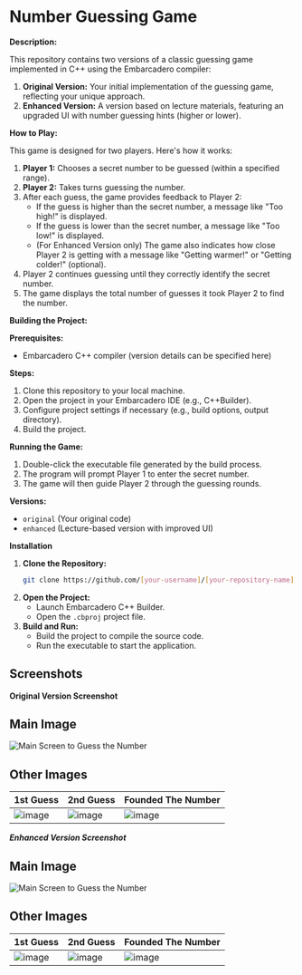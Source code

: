 
# Number Guessing Game

**Description:**

This repository contains two versions of a classic guessing game implemented in C++ using the Embarcadero compiler:

1. **Original Version:** Your initial implementation of the guessing game, reflecting your unique approach.
2. **Enhanced Version:** A version based on lecture materials, featuring an upgraded UI with number guessing hints (higher or lower).

**How to Play:**

This game is designed for two players. Here's how it works:

1. **Player 1:** Chooses a secret number to be guessed (within a specified range).
2. **Player 2:** Takes turns guessing the number.
3. After each guess, the game provides feedback to Player 2:
   - If the guess is higher than the secret number, a message like "Too high!" is displayed.
   - If the guess is lower than the secret number, a message like "Too low!" is displayed.
   - (For Enhanced Version only) The game also indicates how close Player 2 is getting with a message like "Getting warmer!" or "Getting colder!" (optional).
4. Player 2 continues guessing until they correctly identify the secret number.
5. The game displays the total number of guesses it took Player 2 to find the number.

**Building the Project:**

**Prerequisites:**

- Embarcadero C++ compiler (version details can be specified here)

**Steps:**

1. Clone this repository to your local machine.
2. Open the project in your Embarcadero IDE (e.g., C++Builder).
3. Configure project settings if necessary (e.g., build options, output directory).
4. Build the project.

**Running the Game:**

1. Double-click the executable file generated by the build process.
2. The program will prompt Player 1 to enter the secret number.
3. The game will then guide Player 2 through the guessing rounds.

**Versions:**

- `original` (Your original code)
- `enhanced` (Lecture-based version with improved UI)

**Installation**

1.  **Clone the Repository:**
    ```bash
    git clone https://github.com/[your-username]/[your-repository-name].git
    ```
2.  **Open the Project:**
      * Launch Embarcadero C++ Builder.
      * Open the `.cbproj` project file.
3.  **Build and Run:**
      * Build the project to compile the source code.
      * Run the executable to start the application.

## Screenshots

**Original Version Screenshot**
## Main Image

![Main Screen to Guess the Number](https://github.com/user-attachments/assets/20bf1f05-6269-4a84-8ee8-860b9c81df5c)


## Other Images

| 1st Guess | 2nd Guess | Founded The Number |
|---|---|---|
|![image](https://github.com/user-attachments/assets/0e5aee60-6622-4c4a-b79e-2e8378c3d6ac) | ![image](https://github.com/user-attachments/assets/6d7a9e56-499a-4a65-87d7-cc8f0e149dfe) | ![image](https://github.com/user-attachments/assets/54ab7fd5-da4c-4981-acae-f9ca0113b9bc) |


***Enhanced Version Screenshot***
## Main Image

![Main Screen to Guess the Number](https://github.com/user-attachments/assets/7ecc174a-561b-4d59-9ef8-4f9cfc07dbc3)



## Other Images

| 1st Guess | 2nd Guess | Founded The Number |
|---|---|---|
|![image](https://github.com/user-attachments/assets/1bf615b2-f999-4d32-b3e8-63c6dda9a369) | ![image](https://github.com/user-attachments/assets/c11a6db9-842a-446a-916c-afd197469f9c)| ![image](https://github.com/user-attachments/assets/d228ba44-7e0b-4898-8d61-933bc9787327) |
